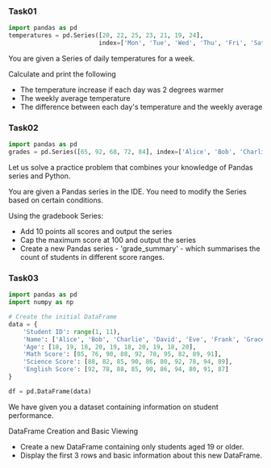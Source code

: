 
### Task01

```python
import pandas as pd
temperatures = pd.Series([20, 22, 25, 23, 21, 19, 24], 
                         index=['Mon', 'Tue', 'Wed', 'Thu', 'Fri', 'Sat', 'Sun'])
```

You are given a Series of daily temperatures for a week.

Calculate and print the following
- The temperature increase if each day was 2 degrees warmer
- The weekly average temperature
- The difference between each day's temperature and the weekly average


### Task02

```python
import pandas as pd
grades = pd.Series([65, 92, 68, 72, 84], index=['Alice', 'Bob', 'Charlie', 'David', 'Eva'])
```

Let us solve a practice problem that combines your knowledge of Pandas series and Python.

You are given a Pandas series in the IDE. You need to modify the Series based on certain conditions.

Using the gradebook Series:
- Add 10 points all scores and output the series
- Cap the maximum score at 100 and output the series
- Create a new Pandas series - 'grade_summary' - which summarises the count of students in different score ranges.

### Task03

```python
import pandas as pd
import numpy as np

# Create the initial DataFrame
data = {
    'Student ID': range(1, 11),
    'Name': ['Alice', 'Bob', 'Charlie', 'David', 'Eve', 'Frank', 'Grace', 'Henry', 'Ivy', 'Jack'],
    'Age': [18, 19, 18, 20, 19, 18, 20, 19, 18, 20],
    'Math Score': [85, 76, 90, 88, 92, 78, 95, 82, 89, 91],
    'Science Score': [88, 82, 85, 90, 86, 80, 92, 78, 94, 89],
    'English Score': [92, 78, 88, 85, 90, 86, 94, 80, 91, 87]
}

df = pd.DataFrame(data)
```

We have given you a dataset containing information on student performance.

DataFrame Creation and Basic Viewing
- Create a new DataFrame containing only students aged 19 or older.
- Display the first 3 rows and basic information about this new DataFrame.

